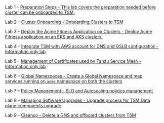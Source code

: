 
Lab 1 – [Preparation Steps - This lab covers the preparation needed before cluster can be onboarded to TSM.](./01-Tanzu-Service-Mesh-Pre-Check.md)

Lab 2 – [Cluster Onboarding - Onboarding Clusters to TSM](02-Tanzu-Service-Mesh-Cluster-Onboarding.md)

Lab 3 - [Deploy the Acme Fitness Application on Clusters - Deploy Acme Fitness application on an EKS and AKS clusters.](./03-Deploy-the-acme-fitness-app.md)

Lab 4 - [Integrate TSM with AWS account for DNS and GSLB configuration - Information only lab](./04-Tanzu-Service-Mesh-Integrations.md)

Lab 5 - [Management of Certificates used by Tanzu Service Mesh - Information only lab](./05-Certificate-management.md)

Lab 6 – [Global Namespaces - Create a Global Namespace and map services running on `acme` namespace on both the clusters](./06-Global-Namespace.md)

Lab 7 – [Policy Management - SLO and Autoscaling policies management](./07-Policy-Management.md)

Lab 8 – [Managing Software Upgrades - Upgrade process for TSM Data plane components upgrade](./08-Managing-TSM-Upgrades.md)

Lab 9 - [Cleanup - Delete a GNS and offboard clusters from TSM](./09-Cleanup.md)
